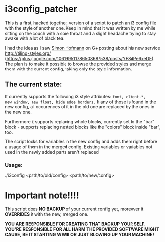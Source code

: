 # i3config_patcher

This is a first, hacked together, version of a script to patch an i3 config file with the style of another one.
Keep in mind that it was written by me while sitting on the couch with a sore throat and a slight headache trying to stay awake with a lot of black tea.

I had the idea as I saw [Simon Hofmann](https://plus.google.com/u/0/106199511786508687538) on G+ posting about his new service http://tiling-styles.org/ (https://plus.google.com/106199511786508687538/posts/YF8dPe6xeDF).
The plan is to make it possible to browse the provided styles and merge them with the current config, taking only the style information.


## The current state:
It currently supports the following i3 style attributes:
```font, client.*, new_window, new_float, hide_edge_borders.```
If any of those is found in the new config, all occurences of it in the old one are replaced by the ones in the new one.

Furthermore it supports replacing whole blocks, currently set to the "bar" block - supports replacing nested blocks like the "colors" block inside "bar", too.

The script looks for variables in the new config and adds them right before a usage of them in the merged config.
Existing variables or variables not used in the newly added parts aren't replaced.


### Usage:
./i3config \<path/to/old/config\> \<path/to/new/config\>

# Important note!!!!
This script does **NO BACKUP** of your current config yet, moreover it **OVERRIDES** it with the new, merged one.

**YOU ARE RESPONSIBLE FOR CREATING THAT BACKUP YOUR SELF. YOU'RE RESPONSIBLE FOR ALL HARM THE PROVIDED SOFTWARE MIGHT CAUSE,
BE IT STARTING WWIII OR JUST BLOWING UP YOUR MACHINE!**

